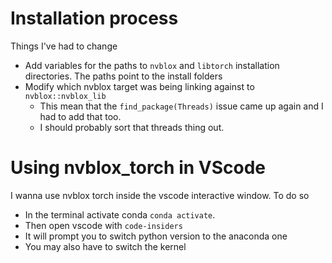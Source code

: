 
# Installation process
Things I've had to change

- Add variables for the paths to `nvblox` and `libtorch` installation directories. The paths point to the install folders
- Modify which nvblox target was being linking against to `nvblox::nvblox_lib`
	- This mean that the `find_package(Threads)` issue came up again and I had to add that too.
	- I should probably sort that threads thing out.

# Using nvblox_torch in VScode

I wanna use nvblox torch inside the vscode interactive window. To do so

- In the terminal activate conda `conda activate`.
- Then open vscode with `code-insiders`
- It will prompt you to switch python version to the anaconda one
- You may also have to switch the kernel
